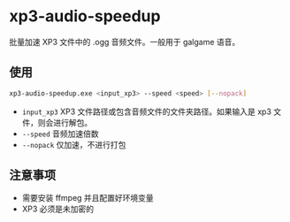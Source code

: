 # xp3-audio-speedup

批量加速 XP3 文件中的 .ogg 音频文件。一般用于 galgame 语音。

## 使用

```sh
xp3-audio-speedup.exe <input_xp3> --speed <speed> [--nopack]
```

- `input_xp3` XP3 文件路径或包含音频文件的文件夹路径。如果输入是 xp3 文件，则会进行解包。
- `--speed` 音频加速倍数
- `--nopack` 仅加速，不进行打包

## 注意事项

- 需要安装 ffmpeg 并且配置好环境变量
- XP3 必须是未加密的
